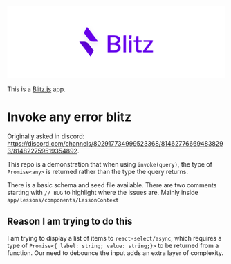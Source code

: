 [![Blitz.js](https://raw.githubusercontent.com/blitz-js/art/master/github-cover-photo.png)](https://blitzjs.com)

This is a [Blitz.js](https://github.com/blitz-js/blitz) app.

# **Invoke any error blitz**

Originally asked in discord: https://discord.com/channels/802917734999523368/814627766694838293/814822759519354892.

This repo is a demonstration that when using `invoke(query)`, the type of `Promise<any>` is returned rather than the type the query returns.

There is a basic schema and seed file available.
There are two comments starting with `// BUG` to highlight where the issues are.
Mainly inside `app/lessons/components/LessonContext`

## Reason I am trying to do this

I am trying to display a list of items to `react-select/async`, which requires a type of `Promise<{ label: string; value: string;}>` to be returned from a function.
Our need to debounce the input adds an extra layer of complexity.
